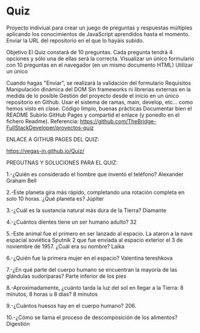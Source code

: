 # Quiz

Proyecto indiviual para crear un juego de preguntas y respuestas múltiples aplicando los conocimientos de JavaScript aprendidos hasta el momento. Enviar la URL del repositorio en el que lo hayáis subido. 

Objetivo
El Quiz constará de 10 preguntas. Cada pregunta tendrá 4 opciones y sólo una de ellas será la correcta.
Visualizar un único formulario con 10 preguntas en el navegador (en un mismo documento HTML)
Utilizar un único <form>
Cuando hagas "Enviar", se realizará la validación del formulario
Requisitos
Manipulación dinámica del DOM
Sin frameworks ni librerias externas en la medida de lo posible
Gestión del proyecto desde el inicio en un único repositorio en Github. Usar el sistema de ramas, main, develop, etc... como hemos visto en clase.
Código limpio, buenas prácticas
Documentar bien el README
Subirlo GitHub Pages y compartid el enlace (y ponedlo en el fichero Readme).
Referencia: https://github.com/TheBridge-FullStackDeveloper/proyectos-quiz




ENLACE A GITHUB PAGES DEL QUIZ:

https://vegas-in.github.io/Quiz/





PREGUTNAS Y SOLUCIONES PARA EL QUIZ:

1.-¿Quién es considerado el hombre que inventó el teléfono? Alexander Graham Bell

2.-Este planeta gira más rápido, completando una rotación completa en solo 10 horas. ¿Qué planeta es? Júpiter

3.-¿Cuál es la sustancia natural más dura de la Tierra? Diamante

4.-¿Cuántos dientes tiene un ser humano adulto? 32

5.-Este animal fue el primero en ser lanzado al espacio. La ataron a la nave espacial soviética Sputnik 2 que fue enviada al espacio exterior el 3 de noviembre de 1957. ¿Cuál era su nombre? Laika

6.-¿Quién fue la primera mujer en el espacio? Valentina tereshkova

7.-¿En qué parte del cuerpo humano se encuentran la mayoría de las glándulas sudoríparas? Parte inferior de los pies

8.-Aproximadamente, ¿cuánto tarda la luz del sol en llegar a la Tierra: 8 minutos, 8 horas u 8 días? 8 minutos

9.-¿Cuántos huesos hay en el cuerpo humano? 206.

10.-¿Cómo se llama el proceso de descomposición de los alimentos? Digestión